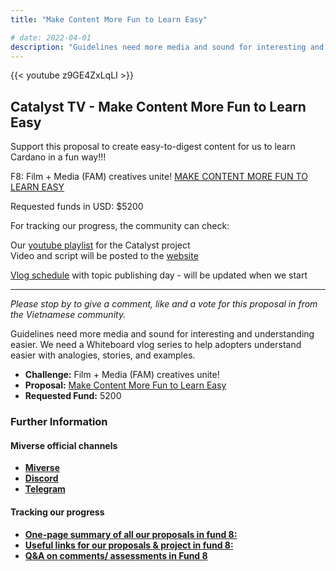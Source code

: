 ```yaml
---
title: "Make Content More Fun to Learn Easy"

# date: 2022-04-01
description: "Guidelines need more media and sound for interesting and understanding easier"
---
```


{{<  youtube z9GE4ZxLqLI >}}

## Catalyst TV - Make Content More Fun to Learn Easy

Support this proposal to create easy-to-digest content for us to learn Cardano in a fun way!!!

F8: Film + Media (FAM) creatives unite!
[MAKE CONTENT MORE FUN TO LEARN EASY](https://cardano.ideascale.com/c/idea/...)

Requested funds in USD: $5200

For tracking our progress, the community can check:

Our [youtube playlist](https://www.youtube.com/playlist?list...) for the Catalyst project  
Video and script will be posted to the [website](www.thepiratenotes.com) 

[Vlog schedule](https://sharing.clickup.com/c/h/6-169...) with topic publishing day - will be updated when we start


---

*Please stop by to give a comment, like and a vote for this proposal in from the Vietnamese community.*

Guidelines need more media and sound for interesting and understanding easier. We need a Whiteboard vlog series to help adopters understand easier with analogies, stories, and examples.


- **Challenge:** Film + Media (FAM) creatives unite!  
- **Proposal:** [Make Content More Fun to Learn Easy](https://cardano.ideascale.com/c/idea/397512)  
- **Requested Fund:** 5200

### Further Information

#### Miverse official channels
- [**Miverse**](www.Miverse.io)
- [**Discord**](https://discord.com/invite/hyast8Hc)
- [**Telegram**](https://t.me/miversegame)

#### Tracking our progress
- [**One-page summary of all our proposals in fund 8:**](https://miverse.io/one-page-proposal-catalyst-fund-8/?utm_source=miverse&utm_medium=landing+page,promotion&utm_campaign=catalyst_voting_f8,+catalyst_voting)
- [**Useful links for our proposals & project in fund 8:**](https://doc.clickup.com/7505985/p/h/75221-5305/fe4213bf28016ca?utm_source=clickup&utm_medium=promotion,list&utm_campaign=catalyst_voting_f8,%20catalyst_voting)
- [**Q&A on comments/ assessments in Fund 8**](https://www.youtube.com/playlist?list=PLrBrG2u7wJAS9hwq-MWkJ31kxTyw5VpKw)